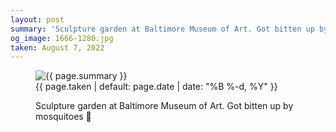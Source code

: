 ```yaml
---
layout: post
summary: 'Sculpture garden at Baltimore Museum of Art. Got bitten up by mosquitoes 🦟'
og_image: 1666-1280.jpg
taken: August 7, 2022
---
```


<figure class="post" data-src="{{ site.assets_url }}/{{ page.og_image }}">
<img alt="{{ page.summary }}" sizes="(min-width: 700px) 50vw, calc(100vw - 2rem)" src="{{ site.assets_url }}/1666-640.jpg" srcset="{{ site.assets_url }}/1666-320.jpg 320w, {{ site.assets_url }}/1666-640.jpg 640w, {{ site.assets_url }}/1666-960.jpg 960w, {{ site.assets_url }}/1666-1280.jpg 1280w"/>
<figcaption>
<time>{{ page.taken | default: page.date | date: "%B %-d, %Y" }}</time>
<p>Sculpture garden at Baltimore Museum of Art. Got bitten up by mosquitoes 🦟</p>
</figcaption>
</figure>
